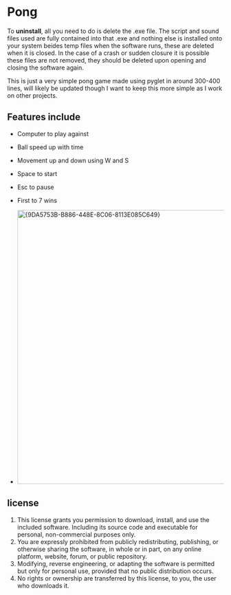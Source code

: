 # Pong

To **uninstall**, all you need to do is delete the .exe file. The script and sound files used are fully contained into that .exe and nothing else is installed onto your system beides temp files when the software runs, these are deleted when it is closed. In the case of a crash or sudden closure it is possible these files are not removed, they should be deleted upon opening and closing the software again.

This is just a very simple pong game made using pyglet in around 300-400 lines, will likely be updated though I want to keep this more simple as I work on other projects.

## Features include
- Computer to play against
- Ball speed up with time
- Movement up and down using W and S
- Space to start
- Esc to pause
- First to 7 wins

- <img width="637" alt="{9DA5753B-B886-448E-8C06-8113E085C649}" src="https://github.com/user-attachments/assets/2e130217-a374-472c-8a54-56def3d359d6" />

## license

1. This license grants you permission to download, install, and use the included software. Including its source code and executable for personal, non-commercial purposes only.
2. You are expressly prohibited from publicly redistributing, publishing, or otherwise sharing the software, in whole or in part, on any online platform, website, forum, or public repository.
3. Modifying, reverse engineering, or adapting the software is permitted but only for personal use, provided that no public distribution occurs.
4. No rights or ownership are transferred by this license, to you, the user who downloads it.
